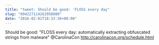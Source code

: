 ```yaml
---
title: "tweet: Should be good: 'FLOSS every day"
slug: "694227114262958080"
date: "2016-02-01T18:33:36+00:00"
---
```

Should be good: "FLOSS every day: automatically extracting obfuscated strings from malware" @CarolinaCon http://carolinacon.org/schedule.html